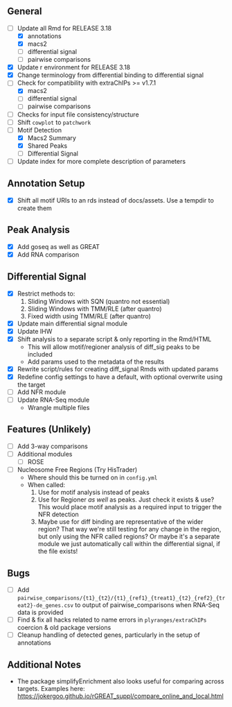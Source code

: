 ## General

- [ ] Update all Rmd for RELEASE 3.18
    - [x] annotations
    - [x] macs2
    - [ ] differential signal
    - [ ] pairwise comparisons
- [x] Update r environment for RELEASE 3.18
- [x] Change terminology from differential binding to differential signal
- [ ] Check for compatibility with extraChIPs >= v1.7.1
  - [x] macs2
  - [ ] differential signal
  - [ ] pairwise comparisons
- [ ] Checks for input file consistency/structure
- [ ] Shift `cowplot` to `patchwork`
- [ ] Motif Detection
  - [x] Macs2 Summary
  - [x] Shared Peaks
  - [ ] Differential Signal
- [ ] Update index for more complete description of parameters 
  
## Annotation Setup

- [x] Shift all motif URIs to an rds instead of docs/assets. Use a tempdir to create them
  
## Peak Analysis

- [x] Add goseq as well as GREAT
- [x] Add RNA comparison

## Differential Signal

- [x] Restrict methods to:
    1. Sliding Windows with SQN (quantro not essential)
    2. Sliding Windows with TMM/RLE (after quantro)
    3. Fixed width using TMM/RLE (after quantro)
- [x] Update main differential signal module
- [x] Update IHW
- [x] Shift analysis to a separate script & only reporting in the Rmd/HTML
    + This will allow motif/regioner analysis of diff_sig peaks to be included
    + Add params used to the metadata of the results
- [x] Rewrite script/rules for creating diff_signal Rmds with updated params
- [x] Redefine config settings to have a default, with optional overwrite using the target 
- [ ] Add NFR module
- [ ] Update RNA-Seq module
    + Wrangle multiple files


## Features (Unlikely)

- [ ] Add 3-way comparisons
- [ ] Additional modules
  - [ ] ROSE
- [ ] Nucleosome Free Regions (Try HisTrader)
  + Where should this be turned on in `config.yml`
  + When called:
    1. Use for motif analysis instead of peaks 
    2. Use for Regioner *as well* as peaks. Just check it exists & use? This would place motif analysis as a required input to trigger the NFR detection
    3. Maybe use for diff binding are representative of the wider region? That way we're still testing for any change in the region, but only using the NFR called regions? Or maybe it's a separate module we just automatically call within the differential signal, if the file exists!


## Bugs

- [ ] Add `pairwise_comparisons/{t1}_{t2}/{t1}_{ref1}_{treat1}_{t2}_{ref2}_{treat2}-de_genes.csv` to output of pairwise_comparisons when RNA-Seq data is provided
- [ ] Find & fix all hacks related to name errors in `plyranges/extraChIPs` coercion & old package versions
- [ ] Cleanup handling of detected genes, particularly in the setup of annotations

## Additional Notes

- The package simplifyEnrichment also looks useful for comparing across targets. Examples here: https://jokergoo.github.io/rGREAT_suppl/compare_online_and_local.html

